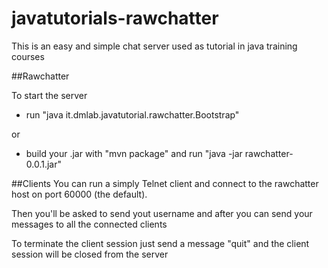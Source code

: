 # javatutorials-rawchatter
This is an easy and simple chat server used as tutorial in java training courses

##Rawchatter

To start the server 
* run "java it.dmlab.javatutorial.rawchatter.Bootstrap" 

or

* build your .jar with "mvn package" and run "java -jar rawchatter-0.0.1.jar"

##Clients
You can run a simply Telnet client and connect to the rawchatter host on port 60000 (the default).

Then you'll be asked to send yout username and after you can send your messages to all the connected clients

To terminate the client session just send a message "quit" and the client session will be closed from the server